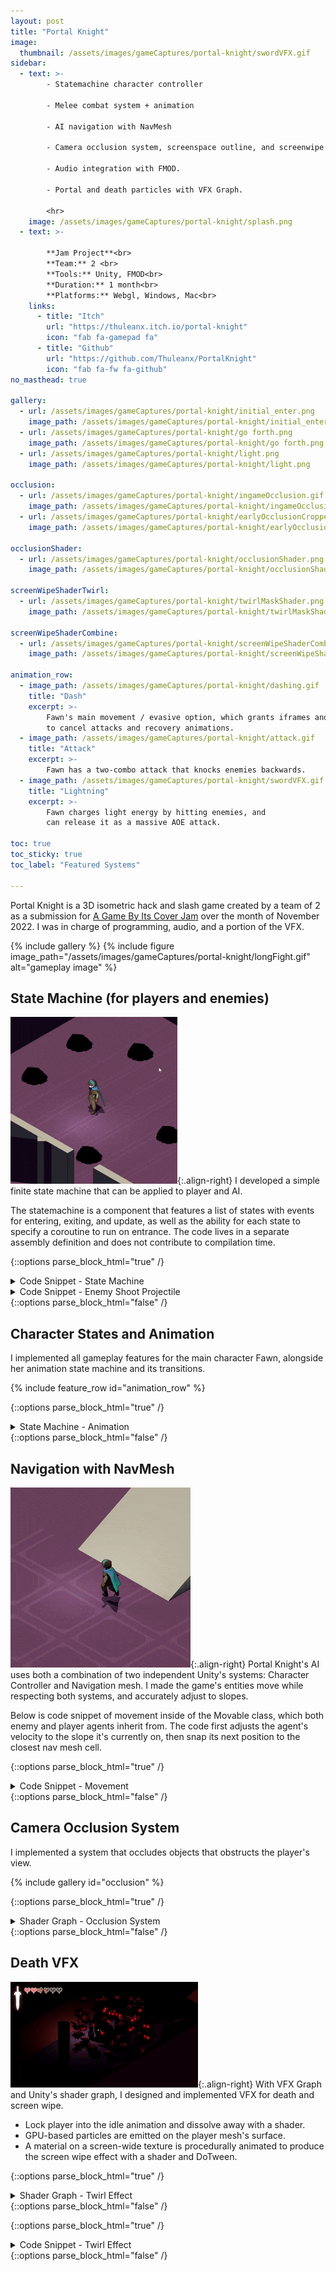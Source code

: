 ```yaml
---
layout: post
title: "Portal Knight"
image:
  thumbnail: /assets/images/gameCaptures/portal-knight/swordVFX.gif
sidebar:
  - text: >-
        - Statemachine character controller

        - Melee combat system + animation

        - AI navigation with NavMesh

        - Camera occlusion system, screenspace outline, and screenwipe

        - Audio integration with FMOD.

        - Portal and death particles with VFX Graph.

        <hr>
    image: /assets/images/gameCaptures/portal-knight/splash.png
  - text: >-

        **Jam Project**<br>
        **Team:** 2 <br>
        **Tools:** Unity, FMOD<br>
        **Duration:** 1 month<br>
        **Platforms:** Webgl, Windows, Mac<br>
    links:
      - title: "Itch"
        url: "https://thuleanx.itch.io/portal-knight"
        icon: "fab fa-gamepad fa"
      - title: "Github"
        url: "https://github.com/Thuleanx/PortalKnight"
        icon: "fab fa-fw fa-github"
no_masthead: true

gallery:
  - url: /assets/images/gameCaptures/portal-knight/initial_enter.png
    image_path: /assets/images/gameCaptures/portal-knight/initial_enter.png
  - url: /assets/images/gameCaptures/portal-knight/go forth.png
    image_path: /assets/images/gameCaptures/portal-knight/go forth.png
  - url: /assets/images/gameCaptures/portal-knight/light.png
    image_path: /assets/images/gameCaptures/portal-knight/light.png

occlusion:
  - url: /assets/images/gameCaptures/portal-knight/ingameOcclusion.gif
    image_path: /assets/images/gameCaptures/portal-knight/ingameOcclusion.gif
  - url: /assets/images/gameCaptures/portal-knight/earlyOcclusionCropped.gif
    image_path: /assets/images/gameCaptures/portal-knight/earlyOcclusionCropped.gif

occlusionShader:
  - url: /assets/images/gameCaptures/portal-knight/occlusionShader.png
    image_path: /assets/images/gameCaptures/portal-knight/occlusionShader.png

screenWipeShaderTwirl:
  - url: /assets/images/gameCaptures/portal-knight/twirlMaskShader.png
    image_path: /assets/images/gameCaptures/portal-knight/twirlMaskShader.png

screenWipeShaderCombine:
  - url: /assets/images/gameCaptures/portal-knight/screenWipeShaderCombine.png
    image_path: /assets/images/gameCaptures/portal-knight/screenWipeShaderCombine.png
    
animation_row:
  - image_path: /assets/images/gameCaptures/portal-knight/dashing.gif
    title: "Dash"
    excerpt: >-
        Fawn's main movement / evasive option, which grants iframes and can be used
        to cancel attacks and recovery animations.
  - image_path: /assets/images/gameCaptures/portal-knight/attack.gif
    title: "Attack"
    excerpt: >-
        Fawn has a two-combo attack that knocks enemies backwards.
  - image_path: /assets/images/gameCaptures/portal-knight/swordVFX.gif
    title: "Lightning"
    excerpt: >-
        Fawn charges light energy by hitting enemies, and 
        can release it as a massive AOE attack.

toc: true
toc_sticky: true
toc_label: "Featured Systems"

---
```

  <!-- overlay_color: "#000" -->
  <!-- overlay_filter: "0.1" -->
  <!-- overlay_image: /assets/images/gameCaptures/portal-knight/bannerv5.png -->

Portal Knight is a 3D isometric hack and slash game created by a team of 2 as a submission for 
[A Game By Its Cover Jam](https://itch.io/jam/a-game-by-its-cover-2022/entries) 
over the month of November 2022.
I was in charge of programming, audio, and a portion of the VFX.

{% include gallery %}
{% include figure image_path="/assets/images/gameCaptures/portal-knight/longFight.gif" alt="gameplay image" %}


## State Machine (for players and enemies)

![Shadow Enemies](/assets/images/gameCaptures/portal-knight/aitest.gif){:.align-right}
I developed a simple finite state machine that can be applied to player and AI.

The statemachine is a component that features a list of states with events for entering, exiting, and update, as
well as the ability for each state to specify a coroutine to run on entrance. 
The code lives in a separate assembly definition and does not contribute to compilation time.


{::options parse_block_html="true" /}
<details><summary markdown="span">Code Snippet - State Machine</summary>

```c++
using System.Collections;
using UnityEngine;

namespace Thuleanx.AI.FSM {

// Generic State Machine.
// Needs to be initialized with number of states by running ConstructMachine, 
// AssignState to assign all the states, then Init to initilaize the first state.
// By default, state 0 is the state the machine starts in.
public abstract class StateMachine<Agent> : MonoBehaviour {
    const int STAY_AT_SAME_STATE = -1;

    Agent agent;
    State<Agent>[] States;
    Coroutine stateCoroutine;

    int _currentState = -1; // This -1 prevents End to be run on State 
                            // the first time it's assigned

    // Wrapper around real state. Ensure functions like End and Begin
    // are being called. 
    public int State { 
        get => _currentState; 
        private set {
            // No need to run start and end if transition to the same state. 
            if (value == _currentState || value == STAY_AT_SAME_STATE)
                return;

            if (stateCoroutine != null) 
                StopCoroutine(currentCoroutine);
            
            if (_currentState >= 0)
                States[_currentState]?.End(agent);

            _currentState = value;
            States[_currentState]?.Begin(agent);

            IEnumerator sequenceToRun = States[_currentState]?.Coroutine(agent);
            if (sequenceToRun != null) currentCoroutine = StartCoroutine(sequenceToRun);
        }
    }

    public void ConstructMachine(Agent agent, int numberOfStates) {
        this.agent = agent;
        States = new State<Agent>[numberOfStates];
    }

    public void Init() => State = 0;

    public void AssignState(int index, State<Agent> state) {
        States[index] = state;
        state.SetStateMachine(this);
    }
    public void SetState(int index) => State = index;

    // The update functions returns an state index of the state
    // to transition to.
    public void Update() => SetState(States[State].Update(agent));
    public void FixedUpdate() => SetState(States[State].FixUpdate(agent));
}}
```
</details>


<details><summary markdown="span">Code Snippet - Enemy Shoot Projectile </summary>

![shadow-enemy-attack](/assets/images/gameCaptures/portal-knight/earlyRigZoom.gif){:.align-right}
The following code is for the enemy's special attack that spawns multiple projectiles.
The state runs a coroutine that waits for the enemy's windup animation, 
then spawning the projectiles, then waits for a recovery period.


```c++
public class ShadowAttackState : State<ShadowEnemy> {
    Timer onCooldown; // internal cooldown timer for attack

    void spawnAttackProjectiles() {
        for (int i = 0; i < monster.attackCount; i++) {
            float offsetPhi = Mathx.RandomRange(monster.attackEmissionPhi.x,
                monster.attackEmissionPhi.y) * Mathf.Deg2Rad;
            float offsetTheta = 360.0 * i / monster.attackCount * Mathf.Deg2Rad;
            float offsetDistance = monster.attackEmissionDistance;

            Vector3 spawnOffset = Calc.ToSpherical(offsetDistance, offsetTheta, offsetPhi);
            Vector3 startSpeed = spawnOffset.normalized * monster.attackSpeed;

            // Call to object pooler to borrow a projectile
            // This prevents frequent initialization of gameobjects / memory which can
            // be slow
            ShadowProjectile projectile = monster.attackBulletPool.BorrowTyped
            <ShadowProjectile>(
                monster.gameObject.scene, 
                monster.gameObject.transform.position + spawnOffset
            );

            projectile.Initialize(startSpeed);
        }
    }

    public override bool CanEnter(ShadowEnemy monster) => !onCooldown 
        && InAttackRange(monster);

    public override IEnumerator Coroutine(ShadowEnemy monster) {
        monster.Drag = monster.deccelerationAlpha;

        // monster windup animation happens here
        monster.Anim.SetTrigger(monster.attackTrigger);
        yield return monster.waitForTrigger();

        spawnAttackProjectiles();

        // wait for attack rewind animation
        yield return monster.waitForTrigger();
        yield return new WaitForSeconds(monster.attackRecovery);

        onCooldown = Mathx.RandomRange(monster.attackCooldown.x, monster.attackCooldown.y);

        monster.Drag = 0;
        SetState((int) ShadowEnemy.State.Aggro);
    }

    bool InAttackRange(ShadowEnemy monster) 
        => (monster.transform.position - monster.player.transform.position).sqrMagnitude 
            <= monster.attackRange * monster.attackRange;
}
```
</details>
{::options parse_block_html="false" /}

## Character States and Animation

I implemented all gameplay features for the main character Fawn, 
alongside her animation state machine and its transitions.

{% include feature_row id="animation_row" %}

{::options parse_block_html="true" /}
<details><summary markdown="span">State Machine - Animation </summary>

The following 
![shadow-enemy-attack](/assets/images/gameCaptures/portal-knight/earlyRigZoom.gif){:.align-right}

</details>
{::options parse_block_html="false" /}


## Navigation with NavMesh

![AI Move Slope](/assets/images/gameCaptures/portal-knight/playerWalkSlope.gif){:.align-right}
Portal Knight's AI uses both a combination of two independent Unity's systems: Character Controller and Navigation mesh.
I made the game's entities move while respecting both systems, and accurately adjust to slopes.

Below is code snippet of movement inside of the Movable class, which both enemy and player agents inherit from.
The code first adjusts the agent's velocity to the slope it's currently on, 
then snap its next position to the closest nav mesh cell.

{::options parse_block_html="true" /}
<details><summary markdown="span">Code Snippet - Movement </summary>

```c++
/// Move agent by a displacement vector, respective slopes and 
/// stay inside the navmesh when possible
protected override void Move(Vector3 displacement) {
    if (displacement.sqrMagnitude <= 1e-6) return;

    displacement = adjustVelocityToSlope(displacement, Controller.slopeLimit);
    Vector3 nxtPos = displacement + transform.position;

    if (FindClosestNavPoint(nxtPos, out Vector3 adjustedNxtPos)) {
        Controller.Move(adjustedNxtPos - transform.position);
    } else {
        // We move the character down, in case it somehow ended up airborne
        // Or starts out airborne due to bad placement
        Controller.Move(Physics.gravity * Time.deltaTime + displacement);
    }
}

/// Find closest point on the navmesh to input point in a small radius
/// If none is found, then return value is the original point.
bool findClosestNavPoint(Vector3 pos, out Vector3 resPos) {
    resPos = pos;
    if (NavMesh.SamplePosition(pos, out NavMeshHit hit, STANDARD_RAY_DISTANCE, NavMesh.AllAreas)) {
        resPos = hit.position;
        return true;
    }
    return false;
}

// Apply slope friction if slope is not walkable. The returned value
// is the velocity adjusted to the slope.
protected Vector3 adjustVelocityToSlope(Vector3 velocity, float slopeLimit) {
    var ray = new Ray(transform.position + Vector3.down * STANDARD_RAY_DISTANCE, Vector3.down);
    RaycastHit hitGround;
    // no ground found
    if (!Physics.Raycast(ray, out hitGround)) 
        return velocity;

    Vector3 groundNormal = hitGround.normal;
    bool canWalkSlope = (Vector3.Angle(Vector3.up, groundNormal) <= slopeLimit);

    if (!canWalkSlope) {
        // slide if slope is unwalkable
        velocity.x += (1f - groundNormal.y) * groundNormal.x * slideFriction;
        velocity.z += (1f - groundNormal.y) * groundNormal.z * slideFriction;
    }

    return velocity;
}
```

</details>
{::options parse_block_html="false" /}

## Camera Occlusion System
I implemented a system that occludes objects that obstructs the player's view.

{% include gallery id="occlusion" %}

{::options parse_block_html="true" /}
<details><summary markdown="span">Shader Graph - Occlusion System </summary>

The following is the shader graph for occlusion of opaque objects. 
It determines alpha clipping from a sphere mask around the player, but also making sure that objects behind the player and 
pixels near the player's feet are not occluded.

{::options parse_block_html="false" /}
{% include gallery id="occlusionShader" caption="Shader graph for occlusion system."%}
{::options parse_block_html="true" /}

</details>
{::options parse_block_html="false" /}



## Death VFX
![death effect](/assets/images/gameCaptures/portal-knight/ingameDeathCropped.gif){:.align-right}
With VFX Graph and Unity's shader graph, I designed and implemented VFX for death and screen wipe. 

- Lock player into the idle animation and dissolve away with a shader.
- GPU-based particles are emitted on the player mesh's surface.
- A material on a screen-wide texture is procedurally animated to produce the screen wipe effect with a shader and DoTween.

{::options parse_block_html="true" /}
<details><summary markdown="span">Shader Graph - Twirl Effect </summary>

![death effect](/assets/images/gameCaptures/portal-knight/deathVFXCropped.gif){:.align-left}

{::options parse_block_html="false" /}
{% include figure image_path="/assets/images/gameCaptures/portal-knight/twirlMaskShader.png" 
caption="Shader graph for twirl and sphere mask around player." %}
![death effect](/assets/images/gameCaptures/portal-knight/deathCropped.png){:.align-right}
{% include figure image_path="/assets/images/gameCaptures/portal-knight/screenWipeShaderCombine.png" 
caption="Shader Graph for coloring twirl and combining with sphere mask."%}
{::options parse_block_html="true" /}

</details>
{::options parse_block_html="false" /}

{::options parse_block_html="true" /}
<details><summary markdown="span">Code Snippet - Twirl Effect </summary>

The following is a snippet for code for screen wipe using DoTween. 
To animate the screen wipe, it manipulates parameters of a material of a 
screen-wide overlayed image.
```c++
/* Trigger death wipe effect. Should only be run if transitioning is false*/
IEnumerator _deathWipe(string sceneName) {
    SetEnableWipeEffect(true);
    // zoom in to player
    currentTween = DOVirtual.Float(maxRange, focusRange, fadeOutDuration.x, 
        SetMaskRange).SetEase(easeFocus);
    yield return currentTween.WaitForCompletion();
    yield return new WaitForSeconds(focusWait);
    currentTween?.Kill();

    // totally occlude screen
    float fadeOutDurationTail = fadeOutDuration.y - fadeOutDuration.x;
    currentTween = DOVirtual.Float(focusRange, minRange, fadeOutDurationTail,
        SetMaskRange).SetEase(easeOut);
    yield return currentTween.WaitForCompletion();
    App.instance.RequestLoad(sceneName);
    transitioning = false;	
}

/* Set spherical cutout range. */
public void SetMaskRange(float value) => BlockoutImage.material.SetFloat("_Radius", value);

/* Use to enable/disable the effect. */
public void SetEnableWipeEffect(bool enabled) => BlockoutImage.material.SetFloat("_Enabled", enabled ? 1 : 0);
```
</details>
{::options parse_block_html="false" /}
